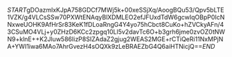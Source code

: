 $START$gDOazmlxKJpA758GDCf7MWj5k+00xeSSjXq/AoogBQu53/Qpv5bLTE1VZK/g4VLCsSSw70PXWtENAqyBlXDMLEO2efJFUxdTdW6gcwIqOBpP0IcNNxweUOHK9AfHrSr83KeK1fDLoaRngG4Y4yo75hCbct8CuKo+hZVCkyAFn/43CSuMO4VLj+y0ZHzD6KCc2zpgq10Ll5v2davTc6O+b3grh6jme0zvOZ0tNWN9+klnE++K2Jluw586IizP8SIZAdaZ2gjug2WEAS2MGE+rCTiQeRi11NxMPjNA+YWI1iwa6MAo7AhrGvezH4sOQXk9zLeBRAEZbG4Q6aiHTNicjQ==$END$